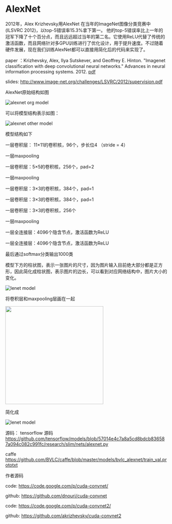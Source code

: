 # AlexNet
2012年，Alex Krizhevsky用AlexNet 在当年的ImageNet图像分类竞赛中(ILSVRC 2012)，以top-5错误率15.3%拿下第一。 他的top-5错误率比上一年的冠军下降了十个百分点，而且远远超过当年的第二名。它使用ReLU代替了传统的激活函数，而且网络针对多GPU训练进行了优化设计，用于提升速度。不过随着硬件发展，现在我们训练AlexNet都可以直接用简化后的代码来实现了。


paper ：Krizhevsky, Alex, Ilya Sutskever, and Geoffrey E. Hinton. "Imagenet classification with deep convolutional neural networks." Advances in neural information processing systems. 2012. [pdf](http://papers.nips.cc/paper/4824-imagenet-classification-with-deep-convolutional-neural-networks.pdf)

slides: http://www.image-net.org/challenges/LSVRC/2012/supervision.pdf

AlexNet原始结构如图

![alexnet org model](https://github.com/weslynn/graphic-deep-neural-network/blob/master/pic/alexnet-org.jpg)

可以将模型结构表示如图：

![alexnet other model](https://github.com/weslynn/graphic-deep-neural-network/blob/master/pic/alexnet2.png)

模型结构如下

一层卷积层： 11×11的卷积核，96个，步长位4 （stride = 4）

一层maxpooling

一层卷积层：5×5的卷积核，256个，pad=2

一层maxpooling

一层卷积层：3×3的卷积核，384个，pad=1

一层卷积层：3×3的卷积核，384个，pad=1

一层卷积层：3×3的卷积核，256个

一层maxpooling

一层全连接层：4096个隐含节点，激活函数为ReLU

一层全连接层：4096个隐含节点，激活函数为ReLU

最后通过softmax分类输出1000类


模型下方的柱状图，表示一张图片的尺寸，因为图片输入目前绝大部分都是正方形，因此简化成柱状图，表示图片的边长，可以看到对应网络结构中，图片大小的变化。

![lenet model](https://github.com/weslynn/graphic-deep-neural-network/blob/master/modelpic/alexnet.png)



将卷积层和maxpooling层画在一起

  <img src="https://github.com/weslynn/graphic-deep-neural-network/blob/master/modelpic/equal.png" width="305">


简化成

![lenet model](https://github.com/weslynn/graphic-deep-neural-network/blob/master/modelpic/alexnet-short.png)

源码：
tensorflow 源码 https://github.com/tensorflow/models/blob/57014e4c7a8a5cd8bdcb836587a094c082c991fc/research/slim/nets/alexnet.py

caffe https://github.com/BVLC/caffe/blob/master/models/bvlc_alexnet/train_val.prototxt


作者源码

code: https://code.google.com/p/cuda-convnet/

github: https://github.com/dnouri/cuda-convnet

code: https://code.google.com/p/cuda-convnet2/

github: https://github.com/akrizhevsky/cuda-convnet2

